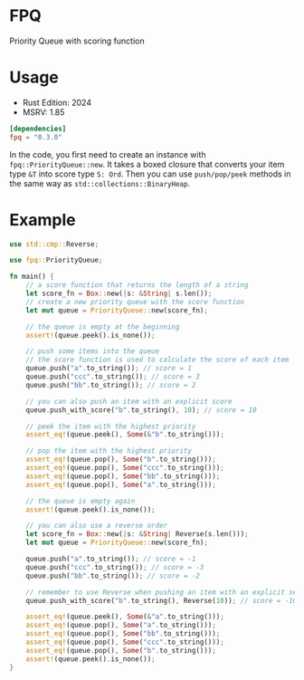 # FPQ 
Priority Queue with scoring function

# Usage

- Rust Edition: 2024
- MSRV: 1.85

```toml
[dependencies]
fpq = "0.3.0"
```

In the code, you first need to create an instance with `fpq::PriorityQueue::new`. It takes a boxed closure that converts your item type `&T` into score type `S: Ord`. Then you can use `push/pop/peek` methods in the same way as `std::collections::BinaryHeap`.

# Example

```rust
use std::cmp::Reverse;

use fpq::PriorityQueue;

fn main() {
    // a score function that returns the length of a string
    let score_fn = Box::new(|s: &String| s.len());
    // create a new priority queue with the score function
    let mut queue = PriorityQueue::new(score_fn);

    // the queue is empty at the beginning
    assert!(queue.peek().is_none());

    // push some items into the queue
    // the score function is used to calculate the score of each item
    queue.push("a".to_string()); // score = 1
    queue.push("ccc".to_string()); // score = 3
    queue.push("bb".to_string()); // score = 2

    // you can also push an item with an explicit score
    queue.push_with_score("b".to_string(), 10); // score = 10

    // peek the item with the highest priority
    assert_eq!(queue.peek(), Some(&"b".to_string()));

    // pop the item with the highest priority
    assert_eq!(queue.pop(), Some("b".to_string()));
    assert_eq!(queue.pop(), Some("ccc".to_string()));
    assert_eq!(queue.pop(), Some("bb".to_string()));
    assert_eq!(queue.pop(), Some("a".to_string()));

    // the queue is empty again
    assert!(queue.peek().is_none());

    // you can also use a reverse order
    let score_fn = Box::new(|s: &String| Reverse(s.len()));
    let mut queue = PriorityQueue::new(score_fn);

    queue.push("a".to_string()); // score = -1
    queue.push("ccc".to_string()); // score = -3
    queue.push("bb".to_string()); // score = -2

    // remember to use Reverse when pushing an item with an explicit score
    queue.push_with_score("b".to_string(), Reverse(10)); // score = -10

    assert_eq!(queue.peek(), Some(&"a".to_string()));
    assert_eq!(queue.pop(), Some("a".to_string()));
    assert_eq!(queue.pop(), Some("bb".to_string()));
    assert_eq!(queue.pop(), Some("ccc".to_string()));
    assert_eq!(queue.pop(), Some("b".to_string()));
    assert!(queue.peek().is_none());
}
```